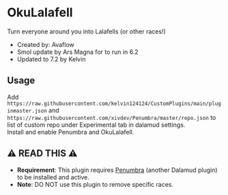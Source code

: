 # OkuLalafell

Turn everyone around you into Lalafells (or other races!)

- Created by: Avaflow
- Smol update by Ars Magna for to run in 6.2
- Updated to 7.2 by Kelvin

## Usage
Add `https://raw.githubusercontent.com/kelvin124124/CustomPlugins/main/pluginmaster.json` and `https://raw.githubusercontent.com/xivdev/Penumbra/master/repo.json` to list of custom repo under Experimental tab in dalamud settings.  
Install and enable Penumbra and OkuLalafell.

## ⚠️ READ THIS ⚠️

- **Requirement**: This plugin requires [Penumbra](https://github.com/xivdev/Penumbra) (another Dalamud plugin) to be installed and active.
- **Note**: DO NOT use this plugin to remove specific races.
